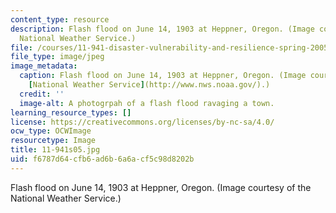 ```yaml
---
content_type: resource
description: Flash flood on June 14, 1903 at Heppner, Oregon. (Image courtesy of the
  National Weather Service.)
file: /courses/11-941-disaster-vulnerability-and-resilience-spring-2005/f6787d64cfb6ad6b6a6acf5c98d8202b_11-941s05.jpg
file_type: image/jpeg
image_metadata:
  caption: Flash flood on June 14, 1903 at Heppner, Oregon. (Image courtesy of the
    [National Weather Service](http://www.nws.noaa.gov/).)
  credit: ''
  image-alt: A photogrpah of a flash flood ravaging a town.
learning_resource_types: []
license: https://creativecommons.org/licenses/by-nc-sa/4.0/
ocw_type: OCWImage
resourcetype: Image
title: 11-941s05.jpg
uid: f6787d64-cfb6-ad6b-6a6a-cf5c98d8202b
---
```

Flash flood on June 14, 1903 at Heppner, Oregon. (Image courtesy of the National Weather Service.)